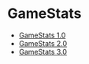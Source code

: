 # GameStats
- [GameStats 1.0](GameStats1.0/)
- [GameStats 2.0](GameStats2.0/)
- [GameStats 3.0](GameStats3.0/)